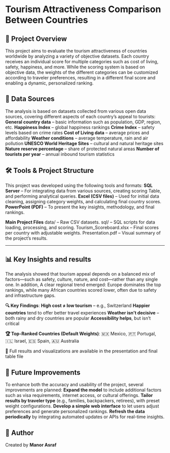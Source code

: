 # Tourism Attractiveness Comparison Between Countries

## 📌 Project Overview
This project aims to evaluate the tourism attractiveness of countries worldwide by analyzing a variety of objective datasets.
Each country receives an individual score for multiple categories such as cost of living, safety, happiness, and more.
While the scoring system is based on objective data, the weights of the different categories can be customized according to traveler preferences, resulting in a different final score and enabling a dynamic, personalized ranking.

## 📂 Data Sources
The analysis is based on datasets collected from various open data sources, covering different aspects of each country’s appeal to tourists:
**General country data** – basic information such as population, GDP, region, etc.
**Happiness Index** – global happiness rankings
**Crime Index** – safety levels based on crime rates
**Cost of Living data** – average prices and affordability
**Weather conditions** – average temperature, rain and air pollution
**UNESCO World Heritage Sites** – cultural and natural heritage sites
**Nature reserve percentage** – share of protected natural areas
**Number of tourists per year** – annual inbound tourism statistics

## 🛠 Tools & Project Structure
This project was developed using the following tools and formats:
**SQL Server** – For integrating data from various sources, creating scoring Table, and performing analytical queries.
**Excel (CSV files)** – Used for initial data cleaning, assigning category weights, and calculating final country scores.
**PowerPoint (PDF)** – To present the key insights, methodology, and final rankings.

**Main Project Files**
data/ – Raw CSV datasets.
sql/ – SQL scripts for data loading, processing, and scoring.
Tourism_Scoreboard.xlsx – Final scores per country with adjustable weights.
Presentation.pdf – Visual summary of the project’s results.

---
## 📊 Key Insights and results
The analysis showed that tourism appeal depends on a balanced mix of factors—such as safety, culture, nature, and cost—rather than any single one.
In addition, A clear regional trend emerged: Europe dominates the top rankings, while many African countries scored lower, often due to safety and infrastructure gaps.

**🔍 Key Findings**:
**High cost ≠ low tourism** – e.g., Switzerland
**Happier countries** tend to offer better travel experiences
**Weather isn’t decisive** – both rainy and dry countries are popular
**Accessibility helps**, but isn’t critical

**🏆 Top-Ranked Countries (Default Weights)**:
🇲🇽 Mexico, 🇵🇹 Portugal, 🇮🇱 Israel, 🇪🇸 Spain, 🇦🇺 Australia

📄 Full results and visualizations are available in the presentation and final table file

## 🚀 Future Improvements
To enhance both the accuracy and usability of the project, several improvements are planned:
**Expand the model** to include additional factors such as visa requirements, internet access, or cultural offerings.
**Tailor results by traveler type** (e.g., families, backpackers, retirees), with preset weight configurations.
**Develop a simple web interface** to let users adjust preferences and generate personalized rankings.
**Refresh the data periodically** by integrating automated updates or APIs for real-time insights.

## 👤 Author
Created by **Manor Asraf**
